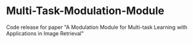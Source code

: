 # Multi-Task-Modulation-Module
Code release for paper "A Modulation Module for Multi-task Learning with Applications in Image Retrieval"
